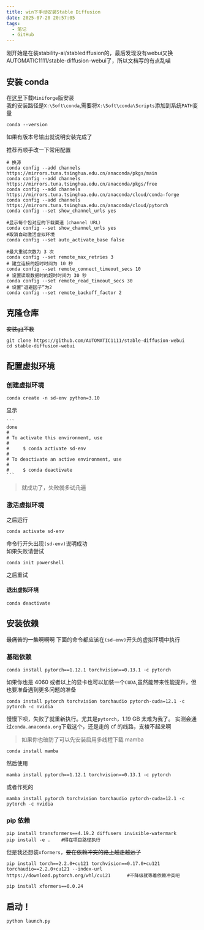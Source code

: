 ```yaml
---
title: win下手动安装Stable Diffusion
date: 2025-07-20 20:57:05
tags:
  - 笔记
  - GitHub
---
```


刚开始是在装stability-ai/stablediffusion的，最后发现没有webui又换AUTOMATIC1111/stable-diffusion-webui了，所以文档写的有点乱喵

## 安装 conda

在[这里](https://docs.conda.io/en/latest/)下载`Miniforge`版安装  
我的安装路径是`X:\Soft\conda`,需要将`X:\Soft\conda\Scripts`添加到系统`PATH`变量

```
conda --version
```

如果有版本号输出就说明安装完成了

推荐再顺手改一下常用配置

```
# 换源
conda config --add channels https://mirrors.tuna.tsinghua.edu.cn/anaconda/pkgs/main
conda config --add channels https://mirrors.tuna.tsinghua.edu.cn/anaconda/pkgs/free
conda config --add channels https://mirrors.tuna.tsinghua.edu.cn/anaconda/cloud/conda-forge
conda config --add channels https://mirrors.tuna.tsinghua.edu.cn/anaconda/cloud/pytorch
conda config --set show_channel_urls yes

#显示每个包对应的下载渠道（channel URL）
conda config --set show_channel_urls yes
#取消自动激活虚拟环境
conda config --set auto_activate_base false

#最大重试次数为 3 次
conda config --set remote_max_retries 3
# 建立连接的超时时间为 10 秒
conda config --set remote_connect_timeout_secs 10
# 设置读取数据时的超时时间为 30 秒
conda config --set remote_read_timeout_secs 30
# 设置“退避因子”为2
conda config --set remote_backoff_factor 2

```

## 克隆仓库

~~安装[git](https://git-scm.com/downloads)不教~~

```
git clone https://github.com/AUTOMATIC1111/stable-diffusion-webui
cd stable-diffusion-webui
```

## 配置虚拟环境

### 创建虚拟环境

```
conda create -n sd-env python=3.10
```

显示

>

    ```
    done
    #
    # To activate this environment, use
    #
    #     $ conda activate sd-env
    #
    # To deactivate an active environment, use
    #
    #     $ conda deactivate
    ```

> 就成功了，~~失败就多试几遍~~

### 激活虚拟环境

之后运行

```
conda activate sd-env
```

命令行开头出现`(sd-env)`说明成功  
如果失败请尝试

```
conda init powershell
```

之后重试
#### 退出虚拟环境
```
conda deactivate
```
## 安装依赖

~~最痛苦的一集啊啊啊~~
下面的命令都应该在`(sd-env)`开头的虚拟环境中执行

### 基础依赖

```
conda install pytorch==1.12.1 torchvision==0.13.1 -c pytorch
```

如果你也是 4060 或者以上的显卡也可以加装一个`CUDA`,虽然能带来性能提升，但也要准备遇到更多问题的准备

```
conda install pytorch torchvision torchaudio pytorch-cuda=12.1 -c pytorch -c nvidia
```

慢慢下呗，失败了就重新执行。尤其是`pytorch`，1.19 GB 太难为我了。
实测会通过`conda.anaconda.org`下载这个，还是走的 cf 的线路，支棱不起来啊

> 如果你也破防了可以先安装启用多线程下载 mamba

```
conda install mamba
```

然后使用

```
mamba install pytorch==1.12.1 torchvision==0.13.1 -c pytorch
```

或者作死的

```
mamba install pytorch torchvision torchaudio pytorch-cuda=12.1 -c pytorch -c nvidia
```

### pip 依赖

```
pip install transformers==4.19.2 diffusers invisible-watermark
pip install -e .    #得在项目路径执行
```

但是我还想装`xformers`，~~要在依赖冲突的路上越走越远了~~

```
pip install torch==2.2.0+cu121 torchvision==0.17.0+cu121 torchaudio==2.2.0+cu121 --index-url https://download.pytorch.org/whl/cu121      #不降级就等着依赖冲突吧

pip install xformers==0.0.24
```
## 启动！
```
python launch.py
```
